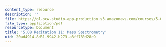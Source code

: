 ```yaml
---
content_type: resource
description: ''
file: https://ol-ocw-studio-app-production.s3.amazonaws.com/courses/5-08j-biological-chemistry-ii-spring-2016/20ad49148d819942b273a3ff780d28c9_MIT5_08jS16r11.pdf
file_type: application/pdf
resourcetype: Document
title: '5.08 Recitation 11: Mass Spectrometry'
uid: 20ad4914-8d81-9942-b273-a3ff780d28c9
---
```

